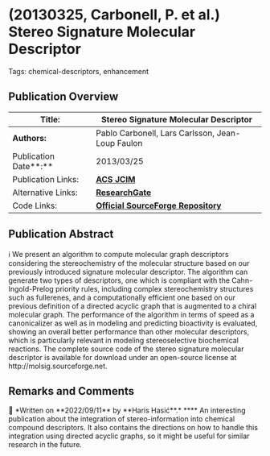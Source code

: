 # (20130325, Carbonell, P. et al.) Stereo Signature Molecular Descriptor

Tags: chemical-descriptors, enhancement

## Publication Overview

| **Title:**  | Stereo Signature Molecular Descriptor |
| --- | --- |
| **Authors:**  | Pablo Carbonell, Lars Carlsson, Jean-Loup Faulon |
| Publication Date**:**  | 2013/03/25 |
| Publication Links: | [**ACS JCIM**](https://pubs.acs.org/doi/10.1021/ci300584r) |
| Alternative Links: | [**ResearchGate**](https://www.researchgate.net/publication/236079381_Stereo_Signature_Molecular_Descriptor) |
| Code Links: | [**Official SourceForge Repository**](https://sourceforge.net/projects/molsig/) |

## Publication Abstract

<aside>
ℹ️ We present an algorithm to compute molecular graph descriptors considering the stereochemistry of the molecular structure based on our previously introduced signature molecular descriptor. The algorithm can generate two types of descriptors, one which is compliant with the Cahn-Ingold-Prelog priority rules, including complex stereochemistry structures such as fullerenes, and a computationally efficient one based on our previous definition of a directed acyclic graph that is augmented to a chiral molecular graph. The performance of the algorithm in terms of speed as a canonicalizer as well as in modeling and predicting bioactivity is evaluated, showing an overall better performance than other molecular descriptors, which is particularly relevant in modeling stereoselective biochemical reactions. The complete source code of the stereo signature molecular descriptor is available for download under an open-source license at http://molsig.sourceforge.net.

</aside>

## Remarks and Comments

<aside>
💬 *Written on **2022/09/11** by **Haris Hasić**.*
****
An interesting publication about the integration of stereo-information into chemical compound descriptors. It also contains the directions on how to handle this integration using directed acyclic graphs, so it might be useful for similar research in the future.

</aside>